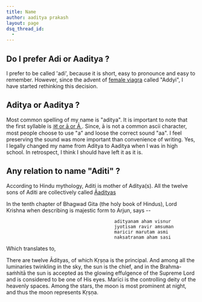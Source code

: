 ```yaml
---
title: Name
author: aaditya prakash
layout: page
dsq_thread_id:
  - 
---
```


## Do I prefer Adi or Aaditya ?

 I prefer to be called 'adi', because it is short, easy to pronounce and easy to remember. However, since the advent of [female viagra](http://www.drugs.com/history/addyi.html) called "Addyi", I have started rethinking this decision.

## Aditya or Aaditya ?

 Most common spelling of my name is "aditya". It is important to note that the first syllable is [ आ  or ā or Ā ](https://en.wikipedia.org/wiki/International_Alphabet_of_Sanskrit_Transliteration). Since, ā is not a common ascii character, most people choose to use "a" and loose the correct sound "aa". I feel preserving the sound was more important than convenience of writing. Yes, I legally changed my name from Aditya to Aaditya when I was in high school. In retrospect, I think I should have left it as it is. 

## Any relation to name "Aditi" ?

 According to Hindu mythology, Aditi is mother of Aditya(s). All the twelve sons of Aditi are collectively called [Āadityas](https://en.wikipedia.org/wiki/%C4%80dityas)

 In the tenth chapter of Bhagwad Gita (the holy book of Hindus), Lord Krishna when describing is majestic form to Arjun, says --

                                            adityanam aham visnur
                                            jyotisam ravir amsuman
                                            maricir marutam asmi
                                            naksatranam aham sasi

 Which translates to, 

 There are twelve Ādityas, of which Kṛṣṇa is the principal. And among all the luminaries twinkling in the sky, the sun is the chief, and in the Brahma-saṁhitā the sun is accepted as the glowing effulgence of the Supreme Lord and is considered to be one of His eyes. Marīci is the controlling deity of the heavenly spaces. Among the stars, the moon is most prominent at night, and thus the moon represents Kṛṣṇa.
 
 
